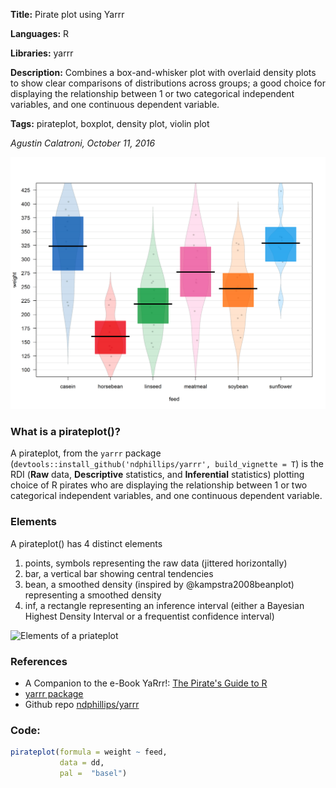 **Title:** Pirate plot using Yarrr

**Languages:** R

**Libraries:** yarrr

**Description:** Combines a box-and-whisker plot with overlaid density plots to show clear comparisons of distributions across groups; a good choice for  displaying the relationship between 1 or two categorical independent variables, and one continuous dependent variable.

**Tags:** pirateplot, boxplot, density plot, violin plot

[comment]: <> (---END OF HEADER---)
[comment]: <> (---NO AUTO INDEX---)

*Agustin Calatroni, October 11, 2016* 
  
![](0004-pirateplot-yarrr.png)

### What is a pirateplot()?

A pirateplot, from the `yarrr` package (`devtools::install_github('ndphillips/yarrr', build_vignette = T`) is the RDI (**Raw** data, **Descriptive** statistics, and **Inferential** statistics) plotting choice of R pirates who are displaying the relationship between 1 or two categorical independent variables, and one continuous dependent variable.

### Elements
A pirateplot() has 4 distinct elements

1. points, symbols representing the raw data (jittered horizontally)
2. bar, a vertical bar showing central tendencies
3. bean, a smoothed density (inspired by @kampstra2008beanplot) representing a smoothed density
4. inf, a rectangle representing an inference interval (either a Bayesian Highest Density Interval or a frequentist confidence interval)

![Elements of a priateplot](http://nathanieldphillips.com/wp-content/uploads/2016/10/pirateplot-elements.png)

### References
- A Companion to the e-Book YaRrr!: [The Pirate's Guide to R](http://nathanieldphillips.com/thepiratesguidetor/)
- [yarrr package](https://CRAN.R-project.org/package=yarrr)
- Github repo [ndphillips/yarrr](https://github.com/ndphillips/yarrr)

### Code:
```r
pirateplot(formula = weight ~ feed,
           data = dd,
           pal =  "basel")
```
